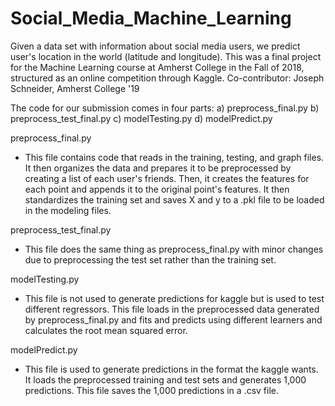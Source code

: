 # Social_Media_Machine_Learning
Given a data set with information about social media users, we predict user's location in the world (latitude and longitude). This was a final project for the Machine Learning course at Amherst College in the Fall of 2018, structured as an online competition through Kaggle. 
Co-contributor: Joseph Schneider, Amherst College '19

The code for our submission comes in four parts:
a) preprocess_final.py
b) preprocess_test_final.py
c) modelTesting.py
d) modelPredict.py

preprocess_final.py
- This file contains code that reads in the training, testing, and graph files. It then organizes the data and prepares it to be preprocessed by creating a list of each user's friends. Then, it creates the features for each point and appends it to the original point's features. It then standardizes the training set and saves X and y to a .pkl file to be loaded in the modeling files.

preprocess_test_final.py
- This file does the same thing as preprocess_final.py with minor changes due to preprocessing the test set rather than the training set.

modelTesting.py
- This file is not used to generate predictions for kaggle but is used to test different regressors. This file loads in the preprocessed data generated by preprocess_final.py and fits and predicts using different learners and calculates the root mean squared error.

modelPredict.py
- This file is used to generate predictions in the format the kaggle wants. It loads the preprocessed training and test sets and generates 1,000 predictions. This file saves the 1,000 predictions in a .csv file.
